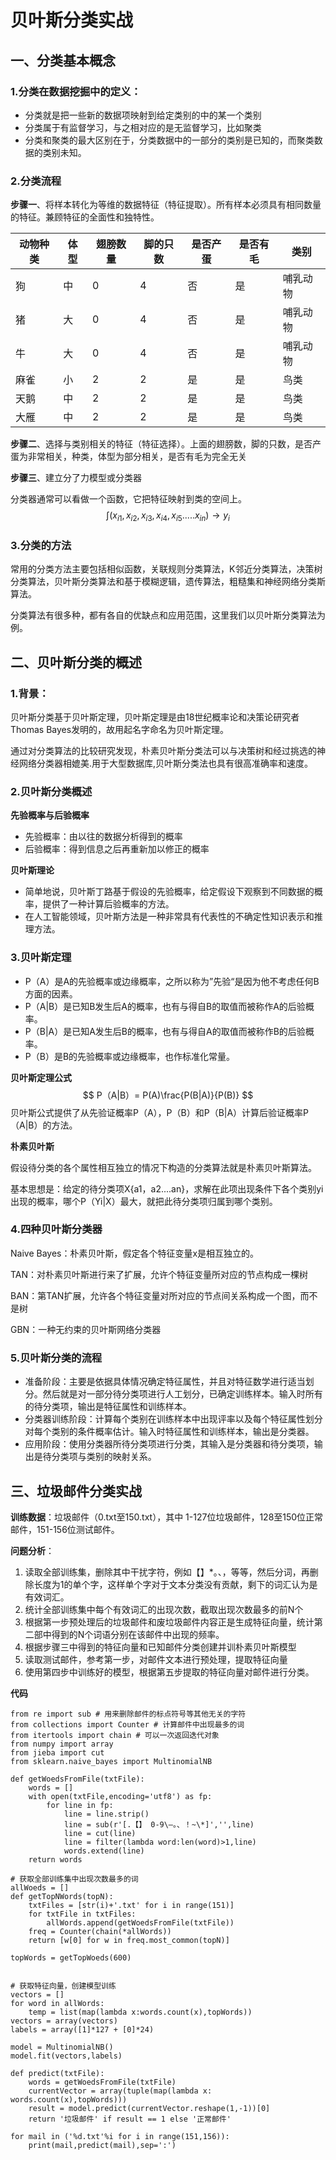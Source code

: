 # 贝叶斯分类实战

## 一、分类基本概念

### 1.分类在数据挖掘中的定义：

- 分类就是把一些新的数据项映射到给定类别的中的某一个类别
- 分类属于有监督学习，与之相对应的是无监督学习，比如聚类
- 分类和聚类的最大区别在于，分类数据中的一部分的类别是已知的，而聚类数据的类别未知。

### 2.分类流程

**步骤一**、将样本转化为等维的数据特征（特征提取）。所有样本必须具有相同数量的特征。兼顾特征的全面性和独特性。

| 动物种类 | 体型 | 翅膀数量 | 脚的只数 | 是否产蛋 | 是否有毛 | 类别     |
| -------- | ---- | -------- | -------- | -------- | -------- | -------- |
| 狗       | 中   | 0        | 4        | 否       | 是       | 哺乳动物 |
| 猪       | 大   | 0        | 4        | 否       | 是       | 哺乳动物 |
| 牛       | 大   | 0        | 4        | 否       | 是       | 哺乳动物 |
| 麻雀     | 小   | 2        | 2        | 是       | 是       | 鸟类     |
| 天鹅     | 中   | 2        | 2        | 是       | 是       | 鸟类     |
| 大雁     | 中   | 2        | 2        | 是       | 是       | 鸟类     |

**步骤二**、选择与类别相关的特征（特征选择）。上面的翅膀数，脚的只数，是否产蛋为非常相关，种类，体型为部分相关，是否有毛为完全无关

**步骤三**、建立分了力模型或分类器

分类器通常可以看做一个函数，它把特征映射到类的空间上。
$$
\int\left(x_{i1},x_{i2},x_{i3},x_{i4},x_{i5}.....x_{in}\right)\rightarrow y_i
$$

### 3.分类的方法

​		常用的分类方法主要包括相似函数，关联规则分类算法，K邻近分类算法，决策树分类算法，贝叶斯分类算法和基于模糊逻辑，遗传算法，粗糙集和神经网络分类斯算法。

​		分类算法有很多种，都有各自的优缺点和应用范围，这里我们以贝叶斯分类算法为例。

## 二、贝叶斯分类的概述

### 1.背景：

​		贝叶斯分类基于贝叶斯定理，贝叶斯定理是由18世纪概率论和决策论研究者Thomas Bayes发明的，故用起名字命名为贝叶斯定理。

​		通过对分类算法的比较研究发现，朴素贝叶斯分类法可以与决策树和经过挑选的神经网络分类器相媲美.用于大型数据库,贝叶斯分类法也具有很高准确率和速度。

### 2.贝叶斯分类概述

**先验概率与后验概率**

- 先验概率：由以往的数据分析得到的概率
- 后验概率：得到信息之后再重新加以修正的概率

**贝叶斯理论**

- 简单地说，贝叶斯丁路基于假设的先验概率，给定假设下观察到不同数据的概率，提供了一种计算后验概率的方法。
- 在人工智能领域，贝叶斯方法是一种非常具有代表性的不确定性知识表示和推理方法。

### 3.贝叶斯定理

- P（A）是A的先验概率或边缘概率，之所以称为”先验“是因为他不考虑任何B方面的因素。
- P（A|B）是已知B发生后A的概率，也有与得自B的取值而被称作A的后验概率。
- P（B|A）是已知A发生后B的概率，也有与得自A的取值而被称作B的后验概率。
- P（B）是B的先验概率或边缘概率，也作标准化常量。

**贝叶斯定理公式**
$$
P（A|B）= P(A)\frac{P(B|A)}{P(B)}
$$
贝叶斯公式提供了从先验证概率P（A），P（B）和P（B|A）计算后验证概率P（A|B）的方法。

**朴素贝叶斯**

假设待分类的各个属性相互独立的情况下构造的分类算法就是朴素贝叶斯算法。

基本思想是：给定的待分类项X{a1，a2....an}，求解在此项出现条件下各个类别yi出现的概率，哪个P（Yi|X）最大，就把此待分类项归属到哪个类别。

### 4.四种贝叶斯分类器

Naive Bayes：朴素贝叶斯，假定各个特征变量x是相互独立的。

TAN：对朴素贝叶斯进行来了扩展，允许个特征变量所对应的节点构成一棵树

BAN：第TAN扩展，允许各个特征变量对所对应的节点间关系构成一个图，而不是树

GBN：一种无约束的贝叶斯网络分类器

### 5.贝叶斯分类的流程

- 准备阶段：主要是依据具体情况确定特征属性，并且对特征数学进行适当划分。然后就是对一部分待分类项进行人工划分，已确定训练样本。输入时所有的待分类项，输出是特征属性和训练样本。
- 分类器训练阶段：计算每个类别在训练样本中出现评率以及每个特征属性划分对每个类别的条件概率估计。输入时特征属性和训练样本，输出是分类器。
- 应用阶段：使用分类器所待分类项进行分类，其输入是分类器和待分类项，输出是待分类项与类别的映射关系。

## 三、垃圾邮件分类实战

**训练数据**：垃圾邮件（0.txt至150.txt），其中 1-127位垃圾邮件，128至150位正常邮件，151-156位测试邮件。

**问题分析**：

1. 读取全部训练集，删除其中干扰字符，例如【】*。、，等等，然后分词，再删除长度为1的单个字，这样单个字对于文本分类没有贡献，剩下的词汇认为是有效词汇。
2. 统计全部训练集中每个有效词汇的出现次数，截取出现次数最多的前N个
3. 根据第一步预处理后的垃圾邮件和废垃圾邮件内容正是生成特征向量，统计第二部中得到的N个词语分别在该邮件中出现的频率。
4. 根据步骤三中得到的特征向量和已知邮件分类创建并训朴素贝叶斯模型
5. 读取测试邮件，参考第一步，对邮件文本进行预处理，提取特征向量
6. 使用第四步中训练好的模型，根据第五步提取的特征向量对邮件进行分类。



**代码**

```
from re import sub # 用来删除邮件的标点符号等其他无关的字符
from collections import Counter # 计算邮件中出现最多的词
from itertools import chain # 可以一次返回迭代对象
from numpy import array
from jieba import cut
from sklearn.naive_bayes import MultinomialNB

def getWoedsFromFile(txtFile):
    words = []
    with open(txtFile,encoding='utf8') as fp:
        for line in fp:
            line = line.strip()
            line = sub(r'[.【】 0-9\—。、！~\*]','',line)
            line = cut(line)
            line = filter(lambda word:len(word)>1,line)
            words.extend(line)
    return words

# 获取全部训练集中出现次数最多的词
allWoeds = []
def getTopNWords(topN):
    txtFiles = [str(i)+'.txt' for i in range(151)]
    for txtFile in txtFiles:
        allWords.append(getWoedsFromFile(txtFile))
    freq = Counter(chain(*allWords))
    return [w[0] for w in freq.most_common(topN)]

topWords = getTopWoeds(600)


# 获取特征向量，创建模型训练
vectors = []
for word in allWords:
    temp = list(map(lambda x:words.count(x),topWords))
vectors = array(vectors)
labels = array([1]*127 + [0]*24)

model = MultinomialNB()
model.fit(vectors,labels)

def predict(txtFile):
    words = getWoedsFromFile(txtFile)
    currentVector = array(tuple(map(lambda x: words.count(x),topWords)))
    result = model.predict(currentVector.reshape(1,-1))[0]
    return '垃圾邮件' if result == 1 else '正常邮件'

for mail in ('%d.txt'%i for i in range(151,156)):
    print(mail,predict(mail),sep=':')
```
